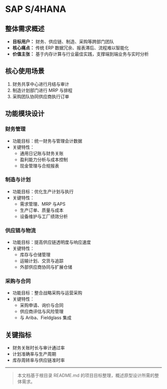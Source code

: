 # SAP S/4HANA

## 整体需求概述

- **目标用户：** 财务、供应链、制造、采购等跨部门团队
- **核心痛点：** 传统 ERP 数据冗余、报表滞后、流程难以智能化
- **价值主张：** 基于内存计算与行业最佳实践，支撑端到端业务与实时分析

## 核心使用场景

1. 财务共享中心进行月结与审计
2. 制造计划部门进行 MRP 与排程
3. 采购团队协同供应商执行订单

## 功能模块设计

### 财务管理

- 功能目标：统一财务与管理会计数据
- 关键特性：
  - 通用日记账与财务关账
  - 盈利能力分析与成本控制
  - 现金管理与合规报表

### 制造与计划

- 功能目标：优化生产计划与执行
- 关键特性：
  - 需求管理、MRP 与APS
  - 生产订单、质量与成本
  - 设备维护与工厂绩效分析

### 供应链与物流

- 功能目标：提高供应链透明度与响应速度
- 关键特性：
  - 库存与仓储管理
  - 运输计划、交货与追踪
  - 外部供应商协同与扩展仓储

### 采购与合同

- 功能目标：整合战略采购与运营采购
- 关键特性：
  - 采购申请、询价与合同
  - 供应商评估与风险管理
  - 与 Ariba、Fieldglass 集成

## 关键指标

- 财务关账时长与审计通过率
- 计划准确率与生产周期
- 库存周转率与供应链准时率

---

> 本文档基于根目录 README.md 的项目目标整理，概述原型设计所需的整体需求。